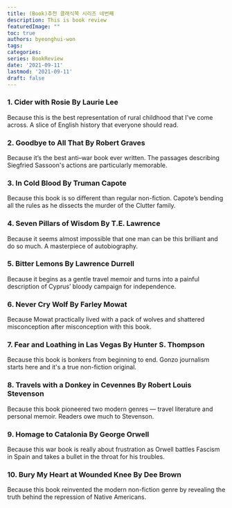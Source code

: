 ```yaml
---
title: (Book)추천 클래식북 시리즈 네번째
description: This is book review 
featuredImage: ""
toc: true
authors: byeonghui-won
tags:
categories: 
series: BookReview
date: '2021-09-11'
lastmod: '2021-09-11'
draft: false
---
```


### 1. Cider with Rosie By Laurie Lee
Because this is the best representation of rural childhood that I’ve come across. A slice of English history that everyone should read.


### 2. Goodbye to All That By Robert Graves
Because it’s the best anti–war book ever written. The passages describing Siegfried Sassoon's actions are particularly memorable.

### 3. In Cold Blood By Truman Capote
Because this book is so different than regular non-fiction. Capote’s bending all the rules as he dissects the murder of the Clutter family.


### 4. Seven Pillars of Wisdom By T.E. Lawrence
Because it seems almost impossible that one man can be this brilliant and do so much. A masterpiece of autobiography.

### 5. Bitter Lemons By Lawrence Durrell
Because it begins as a gentle travel memoir and turns into a painful description of Cyprus’ bloody campaign for independence.

### 6. Never Cry Wolf By Farley Mowat
Because Mowat practically lived with a pack of wolves and shattered misconception after misconception with this book.

### 7. Fear and Loathing in Las Vegas By Hunter S. Thompson
Because this book is bonkers from beginning to end. Gonzo journalism starts here and it's a true non-fiction original.

### 8. Travels with a Donkey in Cevennes By Robert Louis Stevenson
Because this book pioneered two modern genres — travel literature and personal memoir. Readers owe much to Stevenson.

### 9. Homage to Catalonia By George Orwell
Because this war book is really about frustration as Orwell battles Fascism in Spain and takes a bullet in the throat for his troubles.

### 10. Bury My Heart at Wounded Knee By Dee Brown
Because this book reinvented the modern non-fiction genre by revealing the truth behind the repression of Native Americans.

